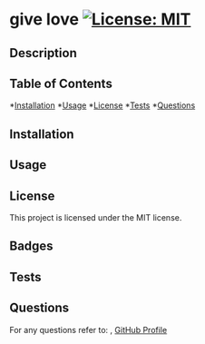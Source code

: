 # give love [![License: MIT](https://img.shields.io/badge/License-MIT-yellow.svg)](https://opensource.org/licenses/MIT)
  ## Description
  
  ## Table of Contents
  *[Installation](#installation)
  *[Usage](#usage)
  *[License](#license)
  *[Tests](#tests)
  *[Questions](#questions)
  ## Installation
  
  ## Usage
  
  ## License
  This project is licensed under the MIT license.
  ## Badges
  ## Tests
  
  ## Questions
  For any questions refer to: , [GitHub Profile](https://github.com/muscarellaanthony1@gmail.com)
